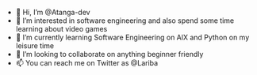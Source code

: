 - 👋 Hi, I’m @Atanga-dev
- 👀 I’m interested in software engineering and also spend some time learning about video games
- 🌱 I’m currently learning Software Engineering on AlX and Python on my leisure time
- 💞️ I’m looking to collaborate on anything beginner friendly
- 📫 You can reach me on Twitter as @Lariba

<!---
Atanga-dev/Atanga-dev 
You can click the Preview link to take a look at your changes.
--->
